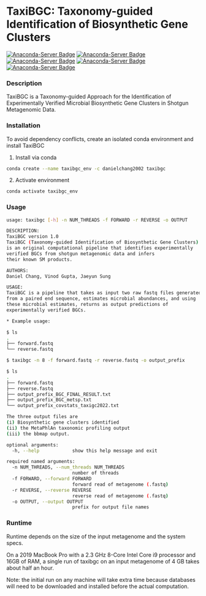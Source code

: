# TaxiBGC: Taxonomy-guided Identification of Biosynthetic Gene Clusters

[![Anaconda-Server Badge](https://anaconda.org/danielchang2002/taxibgc/badges/version.svg)](https://anaconda.org/danielchang2002/taxibgc)
[![Anaconda-Server Badge](https://anaconda.org/danielchang2002/taxibgc/badges/platforms.svg)](https://anaconda.org/danielchang2002/taxibgc)
[![Anaconda-Server Badge](https://anaconda.org/danielchang2002/taxibgc/badges/license.svg)](https://anaconda.org/danielchang2002/taxibgc)
[![Anaconda-Server Badge](https://anaconda.org/danielchang2002/taxibgc/badges/downloads.svg)](https://anaconda.org/danielchang2002/taxibgc)
[![Anaconda-Server Badge](https://anaconda.org/danielchang2002/taxibgc/badges/installer/conda.svg)](https://conda.anaconda.org/danielchang2002/taxibgc)


### Description
TaxiBGC is a Taxonomy-guided Approach for the Identification of 
Experimentally Verified Microbial Biosynthetic Gene Clusters 
in Shotgun Metagenomic Data.

### Installation
To avoid dependency conflicts, create an isolated conda environment and install TaxiBGC

1. Install via conda
```bash
conda create --name taxibgc_env -c danielchang2002 taxibgc
```

2. Activate environment
```bash
conda activate taxibgc_env
```

### Usage
```bash
usage: taxibgc [-h] -n NUM_THREADS -f FORWARD -r REVERSE -o OUTPUT

DESCRIPTION:
TaxiBGC version 1.0
TaxiBGC (Taxonomy-guided Identification of Biosynthetic Gene Clusters) 
is an original computational pipeline that identifies experimentally 
verified BGCs from shotgun metagenomic data and infers 
their known SM products.

AUTHORS:
Daniel Chang, Vinod Gupta, Jaeyun Sung

USAGE:
TaxiBGC is a pipeline that takes as input two raw fastq files generated 
from a paired end sequence, estimates microbial abundances, and using 
these microbial estimates, returns as output predictions of 
experimentally verified BGCs.

* Example usage:

$ ls
.
├── forward.fastq
└── reverse.fastq

$ taxibgc -n 8 -f forward.fastq -r reverse.fastq -o output_prefix

$ ls
.
├── forward.fastq
├── reverse.fastq
├── output_prefix_BGC_FINAL_RESULT.txt
├── output_prefix_BGC_metsp.txt
└── output_prefix_covstats_taxigc2022.txt

The three output files are 
(i) Biosynthetic gene clusters identified
(ii) the MetaPhlAn taxonomic profiling output
(iii) the bbmap output.

optional arguments:
  -h, --help            show this help message and exit

required named arguments:
  -n NUM_THREADS, --num_threads NUM_THREADS
                        number of threads
  -f FORWARD, --forward FORWARD
                        forward read of metagenome (.fastq)
  -r REVERSE, --reverse REVERSE
                        reverse read of metagenome (.fastq)
  -o OUTPUT, --output OUTPUT
                        prefix for output file names
```

### Runtime
Runtime depends on the size of the input metagenome and the system specs.

On a 2019 MacBook Pro with a 2.3 GHz 8-Core Intel Core i9 processor and 16GB of RAM, a single run of taxibgc on an input metagenome of 4 GB takes about half an hour.

Note: the initial run on any machine will take extra time because databases will need to be downloaded and installed before the actual computation.
